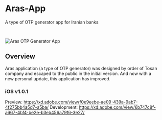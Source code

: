 # Aras-App
A type of OTP generator app for Iranian banks

<br>

![Aras OTP Generator App](https://cdn.dribbble.com/users/1822677/screenshots/16710318/media/cc35cb62c4f033958510ec1edeff88f0.png?compress=1&resize=1600x1200)

## Overview
Aras application (a type of OTP generator) was designed by order of Tosan company and escaped to the public in the initial version. And now with a new personal update, this application has improved.

### iOS v1.0.1

Preview: https://xd.adobe.com/view/f0e9eebe-ae09-439a-9ab7-4f275bb4a5d7-a5ba/
Development: https://xd.adobe.com/view/6b747c8f-a667-4bf4-be2e-b3eb456a79f6-3e27/
